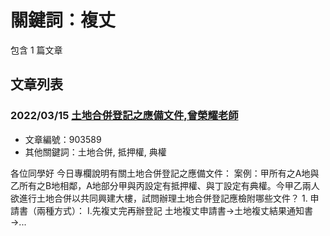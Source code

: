 # 關鍵詞：複丈

包含 1 篇文章

## 文章列表

### 2022/03/15 [土地合併登記之應備文件,曾榮耀老師](../../articles/903589_%E5%9C%9F%E5%9C%B0%E5%90%88%E4%BD%B5%E7%99%BB%E8%A8%98%E4%B9%8B%E6%87%89%E5%82%99%E6%96%87%E4%BB%B6%2C%E6%9B%BE%E6%A6%AE%E8%80%80%E8%80%81%E5%B8%AB.md)
- 文章編號：903589
- 其他關鍵詞：土地合併, 抵押權, 典權

各位同學好 今日專欄說明有關土地合併登記之應備文件： 案例：甲所有之A地與乙所有之B地相鄰，A地部分甲與丙設定有抵押權、與丁設定有典權。今甲乙兩人欲進行土地合併以共同興建大樓，試問辦理土地合併登記應檢附哪些文件？ 1. 申請書（兩種方式）： I.先複丈完再辦登記 土地複丈申請書→土地複丈結果通知書→...
